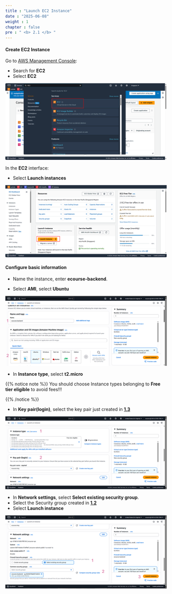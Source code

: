 ```yaml
---
title : "Launch EC2 Instance"
date : "2025-06-08"
weight : 1
chapter : false
pre : " <b> 2.1 </b> "
---
```


#### Create EC2 Instance

Go to [AWS Management Console](https://ap-southeast-1.console.aws.amazon.com/):

- Search for **EC2**
- Select **EC2**

![Create Account](/images/2/EC.png)

In the **EC2** interface:

- Select **Launch instances**

![Create Account](/images/2/EC1.png)

#### Configure basic information

- Name the instance, enter **ecourse-backend**.

- Select **AMI**, select **Ubuntu**

![Create Account](/images/2/EC3.png)

- In **Instance type**, select **t2.micro**

{{% notice note %}}
You should choose Instance types belonging to **Free tier eligible** to avoid fees!!!

{{% /notice %}}

- In **Key pair(login)**, select the key pair just created in [**1.3**](/vi/1-create-new-aws-account/1.3-create-key-pair/)

![Create Account](/images/2/EC4.png?featherlight=false&width=90pc)

- In **Network settings**, select **Select existing security group**.
- Select the Security group created in [**1.2**](/vi/1-create-new-aws-account/1.2-create-security-group-for-ec2/)
- Select **Launch instance**

![Create Account](/images/2/EC5.png?featherlight=false&width=90pc)
